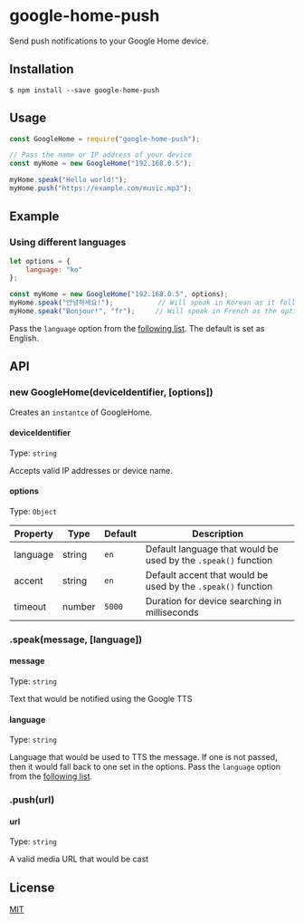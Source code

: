 # google-home-push
Send push notifications to your Google Home device.

## Installation
```
$ npm install --save google-home-push
```

## Usage
```js
const GoogleHome = require("google-home-push");

// Pass the name or IP address of your device
const myHome = new GoogleHome("192.168.0.5");

myHome.speak("Hello world!");
myHome.push("https://example.com/music.mp3");
```

## Example
### Using different languages
```js
let options = {
    language: "ko"
};

const myHome = new GoogleHome("192.168.0.5", options);
myHome.speak("안녕하세요!");           // Will speak in Korean as it follows the options
myHome.speak("Bonjour!", "fr");     // Will speak in French as the optional language argument is passed
```
Pass the `language` option from the [following list](https://cloud.google.com/translate/docs/languages). The default is set as English.

## API
### new GoogleHome(deviceIdentifier, [options])
Creates an `instantce` of GoogleHome.

#### deviceIdentifier
Type: `string`

Accepts valid IP addresses or device name.

#### options
Type: `Object`

| Property | Type | Default | Description |
| --- | --- | --- | ---|
| language | string | `en` | Default language that would be used by the `.speak()` function |
| accent | string | `en` | Default accent that would be used by the `.speak()` function |
| timeout | number | `5000` | Duration for device searching in milliseconds |

### .speak(message, [language])
#### message
Type: `string`

Text that would be notified using the Google TTS

#### language
Type: `string`

Language that would be used to TTS the message. If one is not passed, then it would fall back to one set in the options.
Pass the `language` option from the [following list](https://cloud.google.com/translate/docs/languages).

### .push(url)
#### url
Type: `string`

A valid media URL that would be cast

## License
[MIT](https://github.com/taeukme/google-home-push/blob/master/LICENSE.md)
